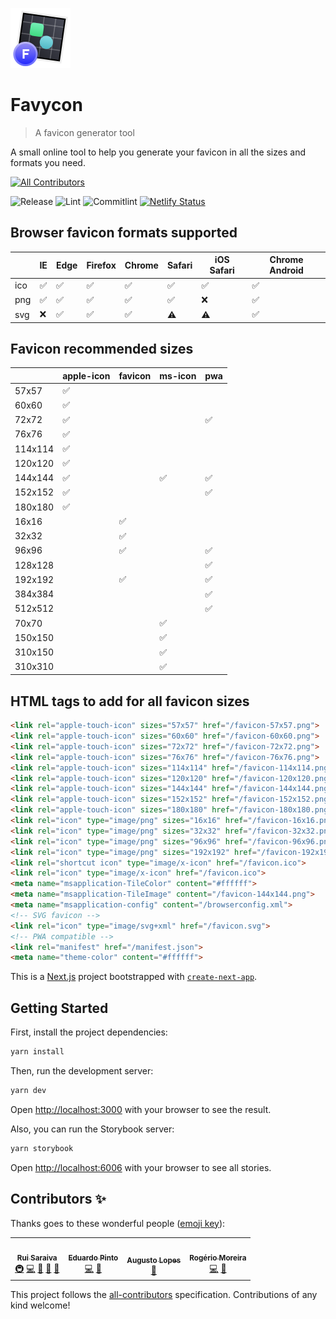![Favycon logo](./public/favicon.svg)

# Favycon

> A favicon generator tool

A small online tool to help you generate your favicon in all the sizes and formats you need.

<!-- ALL-CONTRIBUTORS-BADGE:START - Do not remove or modify this section -->
[![All Contributors](https://img.shields.io/badge/all_contributors-4-orange.svg?style=flat-square)](#contributors-)
<!-- ALL-CONTRIBUTORS-BADGE:END -->
![Release](https://github.com/ruisaraiva19/favycon/workflows/Release/badge.svg)
![Lint](https://github.com/ruisaraiva19/favycon/workflows/Lint/badge.svg)
![Commitlint](https://github.com/ruisaraiva19/favycon/workflows/Commitlint/badge.svg)
[![Netlify Status](https://api.netlify.com/api/v1/badges/d2e6694d-1f2c-4b50-ad21-ff5c3fcbc3c4/deploy-status)](https://app.netlify.com/sites/favycon/deploys)

## Browser favicon formats supported

|     | IE  | Edge | Firefox | Chrome | Safari | iOS Safari | Chrome Android |
| --- | --- | ---- | ------- | ------ | ------ | ---------- | -------------- |
| ico | ✅   | ✅    | ✅       | ✅      | ✅      | ✅          | ✅              |
| png | ✅   | ✅    | ✅       | ✅      | ✅      | ❌          | ✅              |
| svg | ❌   | ✅    | ✅       | ✅      | ⚠️      | ⚠️          | ✅              |

## Favicon recommended sizes

|         | apple-icon | favicon | ms-icon | pwa |
| ------- | ---------- | ------- | ------- | --- |
| 57x57   | ✅          |         |         |     |
| 60x60   | ✅          |         |         |     |
| 72x72   | ✅          |         |         | ✅   |
| 76x76   | ✅          |         |         |     |
| 114x114 | ✅          |         |         |     |
| 120x120 | ✅          |         |         |     |
| 144x144 | ✅          |         | ✅       | ✅   |
| 152x152 | ✅          |         |         | ✅   |
| 180x180 | ✅          |         |         |     |
| 16x16   |            | ✅       |         |     |
| 32x32   |            | ✅       |         |     |
| 96x96   |            | ✅       |         | ✅   |
| 128x128 |            |         |         | ✅   |
| 192x192 |            | ✅       |         | ✅   |
| 384x384 |            |         |         | ✅   |
| 512x512 |            |         |         | ✅   |
| 70x70   |            |         | ✅       |     |
| 150x150 |            |         | ✅       |     |
| 310x150 |            |         | ✅       |     |
| 310x310 |            |         | ✅       |     |

## HTML tags to add for all favicon sizes

```html
<link rel="apple-touch-icon" sizes="57x57" href="/favicon-57x57.png">
<link rel="apple-touch-icon" sizes="60x60" href="/favicon-60x60.png">
<link rel="apple-touch-icon" sizes="72x72" href="/favicon-72x72.png">
<link rel="apple-touch-icon" sizes="76x76" href="/favicon-76x76.png">
<link rel="apple-touch-icon" sizes="114x114" href="/favicon-114x114.png">
<link rel="apple-touch-icon" sizes="120x120" href="/favicon-120x120.png">
<link rel="apple-touch-icon" sizes="144x144" href="/favicon-144x144.png">
<link rel="apple-touch-icon" sizes="152x152" href="/favicon-152x152.png">
<link rel="apple-touch-icon" sizes="180x180" href="/favicon-180x180.png">
<link rel="icon" type="image/png" sizes="16x16" href="/favicon-16x16.png">
<link rel="icon" type="image/png" sizes="32x32" href="/favicon-32x32.png">
<link rel="icon" type="image/png" sizes="96x96" href="/favicon-96x96.png">
<link rel="icon" type="image/png" sizes="192x192" href="/favicon-192x192.png">
<link rel="shortcut icon" type="image/x-icon" href="/favicon.ico">
<link rel="icon" type="image/x-icon" href="/favicon.ico">
<meta name="msapplication-TileColor" content="#ffffff">
<meta name="msapplication-TileImage" content="/favicon-144x144.png">
<meta name="msapplication-config" content="/browserconfig.xml">
<!-- SVG favicon -->
<link rel="icon" type="image/svg+xml" href="/favicon.svg">
<!-- PWA compatible -->
<link rel="manifest" href="/manifest.json">
<meta name="theme-color" content="#ffffff">
```

This is a [Next.js](https://nextjs.org/) project bootstrapped with [`create-next-app`](https://github.com/zeit/next.js/tree/canary/packages/create-next-app).

## Getting Started

First, install the project dependencies:

```bash
yarn install
```

Then, run the development server:

```bash
yarn dev
```

Open [http://localhost:3000](http://localhost:3000) with your browser to see the result.

Also, you can run the Storybook server:

```bash
yarn storybook
```

Open [http://localhost:6006](http://localhost:6006) with your browser to see all stories.

## Contributors ✨

Thanks goes to these wonderful people ([emoji key](https://allcontributors.org/docs/en/emoji-key)):

<!-- ALL-CONTRIBUTORS-LIST:START - Do not remove or modify this section -->
<!-- prettier-ignore-start -->
<!-- markdownlint-disable -->
<table>
  <tr>
    <td align="center"><a href="https://ruisaraiva.com"><img src="https://avatars2.githubusercontent.com/u/7356098?v=4" width="100px;" alt=""/><br /><sub><b>Rui Saraiva</b></sub></a><br /><a href="#infra-ruisaraiva19" title="Infrastructure (Hosting, Build-Tools, etc)">🚇</a> <a href="https://github.com/ruisaraiva19/favycon/commits?author=ruisaraiva19" title="Code">💻</a> <a href="https://github.com/ruisaraiva19/favycon/commits?author=ruisaraiva19" title="Documentation">📖</a> <a href="#question-ruisaraiva19" title="Answering Questions">💬</a> <a href="#maintenance-ruisaraiva19" title="Maintenance">🚧</a></td>
    <td align="center"><a href="https://github.com/eduardoPinto12"><img src="https://avatars1.githubusercontent.com/u/45365656?v=4" width="100px;" alt=""/><br /><sub><b>Eduardo Pinto</b></sub></a><br /><a href="https://github.com/ruisaraiva19/favycon/commits?author=eduardoPinto12" title="Code">💻</a> <a href="https://github.com/ruisaraiva19/favycon/pulls?q=is%3Apr+reviewed-by%3AeduardoPinto12" title="Reviewed Pull Requests">👀</a></td>
    <td align="center"><a href="https://github.com/otsugua"><img src="https://avatars2.githubusercontent.com/u/9093629?v=4" width="100px;" alt=""/><br /><sub><b>Augusto Lopes</b></sub></a><br /><a href="#design-otsugua" title="Design">🎨</a></td>
    <td align="center"><a href="https://rgllm.com"><img src="https://avatars3.githubusercontent.com/u/9056941?v=4" width="100px;" alt=""/><br /><sub><b>Rogério Moreira</b></sub></a><br /><a href="https://github.com/ruisaraiva19/favycon/commits?author=rgllm" title="Code">💻</a> <a href="https://github.com/ruisaraiva19/favycon/pulls?q=is%3Apr+reviewed-by%3Argllm" title="Reviewed Pull Requests">👀</a></td>
  </tr>
</table>

<!-- markdownlint-enable -->
<!-- prettier-ignore-end -->
<!-- ALL-CONTRIBUTORS-LIST:END -->

This project follows the [all-contributors](https://github.com/all-contributors/all-contributors) specification. Contributions of any kind welcome!